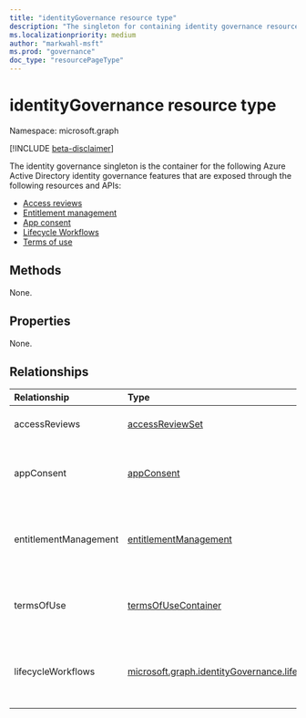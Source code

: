 ```yaml
---
title: "identityGovernance resource type"
description: "The singleton for containing identity governance resources."
ms.localizationpriority: medium
author: "markwahl-msft"
ms.prod: "governance"
doc_type: "resourcePageType"
---
```


# identityGovernance resource type

Namespace: microsoft.graph

[!INCLUDE [beta-disclaimer](../../includes/beta-disclaimer.md)]

The identity governance singleton is the container for the following Azure Active Directory identity governance features that are exposed through the following resources and APIs:

+ [Access reviews](accessreviewsv2-overview.md)
+ [Entitlement management](entitlementmanagement-overview.md)
+ [App consent](consentrequests-overview.md)
+ [Lifecycle Workflows](identitygovernance-lifecycleworkflows-overview.md)
+ [Terms of use](agreement.md)

## Methods

None.

## Properties

None.

## Relationships

|Relationship|Type|Description|
|:---|:---|:---|
|accessReviews|[accessReviewSet](accessreviewset.md)| Container for the base resources that expose the access reviews API and features.|
|appConsent|[appConsent](appconsentapprovalroute.md)| Container for base resources that expose the app consent request API and features. Currently exposes only the [appConsentRequests](appconsentrequest.md) resource.|
|entitlementManagement|[entitlementManagement](entitlementmanagement.md)| Container for entitlement management resources, including [accessPackageCatalog](accesspackagecatalog.md), [connectedOrganization](connectedorganization.md), and [entitlementManagementSettings](entitlementmanagementsettings.md).|
|termsOfUse|[termsOfUseContainer](termsofusecontainer.md)| Container for the resources that expose the terms of use API and its features, including [agreements](agreement.md) and [agreementAcceptances](agreementacceptance.md). |
|lifecycleWorkflows|[microsoft.graph.identityGovernance.lifecycleWorkflowsContainer](identitygovernance-lifecycleworkflowscontainer.md)| Container for Lifecycle Workflow resources, including [workflow](identitygovernance-workflow.md), [customTaskExtension](identitygovernance-customtaskextension.md), and [lifecycleManagementSettings](identitygovernance-lifecyclemanagementsettings.md|
